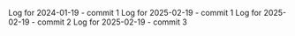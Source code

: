 Log for 2024-01-19 - commit 1
Log for 2025-02-19 - commit 1
Log for 2025-02-19 - commit 2
Log for 2025-02-19 - commit 3
